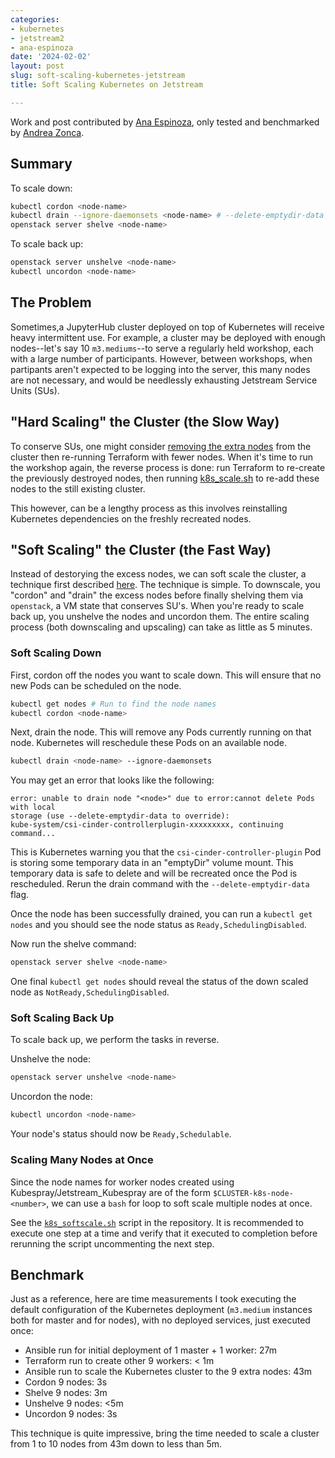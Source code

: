 ```yaml
---
categories:
- kubernetes
- jetstream2
- ana-espinoza
date: '2024-02-02'
layout: post
slug: soft-scaling-kubernetes-jetstream
title: Soft Scaling Kubernetes on Jetstream

---
```


Work and post contributed by [Ana Espinoza](https://github.com/ana-v-espinoza), only tested and benchmarked by [Andrea Zonca](https://github.com/zonca).

## Summary

To scale down:
```bash
kubectl cordon <node-name>
kubectl drain --ignore-daemonsets <node-name> # --delete-emptydir-data # <-- Flag may be necessary
openstack server shelve <node-name>
```

To scale back up:
```bash
openstack server unshelve <node-name>
kubectl uncordon <node-name>
```

## The Problem

Sometimes,a JupyterHub cluster deployed on top of Kubernetes will receive heavy
intermittent use. For example, a cluster may be deployed with enough
nodes--let's say 10 `m3.mediums`--to serve a regularly held workshop, each with a large
number of participants. However, between workshops, when partipants aren't
expected to be logging into the server, this many nodes are not necessary, and
would be needlessly exhausting Jetstream Service Units (SUs).

## "Hard Scaling" the Cluster (the Slow Way)

To conserve SUs, one might consider [removing the extra
nodes](https://github.com/zonca/jetstream_kubespray/blob/branch_v2.21.0/k8s_remove_node.sh)
from the cluster then re-running Terraform with fewer nodes. When it's time to
run the workshop again, the reverse process is done: run Terraform to re-create
the previously destroyed nodes, then running
[k8s_scale.sh](https://github.com/zonca/jetstream_kubespray/blob/branch_v2.21.0/k8s_scale.sh)
to re-add these nodes to the still existing cluster. 

This however, can be a lengthy process as this involves reinstalling Kubernetes
dependencies on the freshly recreated nodes.

## "Soft Scaling" the Cluster (the Fast Way)

Instead of destorying the excess nodes, we can soft scale the cluster, a
technique first described
[here](https://github.com/Unidata/science-gateway/tree/master/vms/jupyter#soft-scaling-a-cluster).
The technique is simple. To downscale, you "cordon" and "drain" the excess nodes
before finally shelving them via `openstack`, a VM state that conserves SU's.
When you're ready to scale back up, you unshelve the nodes and uncordon them.
The entire scaling process (both downscaling and upscaling) can take as little
as 5 minutes.

### Soft Scaling Down

First, cordon off the nodes you want to scale down. This will ensure that no new
Pods can be scheduled on the node.

```bash
kubectl get nodes # Run to find the node names
kubectl cordon <node-name>
```

Next, drain the node. This will remove any Pods currently running on that node.
Kubernetes will reschedule these Pods on an available node.

```bash
kubectl drain <node-name> --ignore-daemonsets
```

You may get an error that looks like the following:

```
error: unable to drain node "<node>" due to error:cannot delete Pods with local
storage (use --delete-emptydir-data to override):
kube-system/csi-cinder-controllerplugin-xxxxxxxxx, continuing command...
```

This is Kubernetes warning you that the `csi-cinder-controller-plugin` Pod is
storing some temporary data in an "emptyDir" volume mount. This temporary data
is safe to delete and will be recreated once the Pod is rescheduled. Rerun the
drain command with the `--delete-emptydir-data` flag.

Once the node has been successfully drained, you can run a `kubectl get nodes`
and you should see the node status as `Ready,SchedulingDisabled`.

Now run the shelve command:

```bash
openstack server shelve <node-name>
```

One final `kubectl get nodes` should reveal the status of the down scaled node
as `NotReady,SchedulingDisabled`.

### Soft Scaling Back Up

To scale back up, we perform the tasks in reverse.

Unshelve the node:

```bash
openstack server unshelve <node-name>
```

Uncordon the node:

```bash
kubectl uncordon <node-name>
```

Your node's status should now be `Ready,Schedulable`.

### Scaling Many Nodes at Once

Since the node names for worker nodes created using
Kubespray/Jetstream_Kubespray are of the form
`$CLUSTER-k8s-node-<number>`, we can use a `bash` for loop to soft
scale multiple nodes at once.

See the [`k8s_softscale.sh`](https://github.com/zonca/jetstream_kubespray/blob/branch_v2.21.0/k8s_softscale.sh) script in the repository. It is recommended to execute one step at a time and verify that it executed to completion before rerunning the script uncommenting the next step.

## Benchmark

Just as a reference, here are time measurements I took executing the default configuration of the Kubernetes deployment (`m3.medium` instances both for master and for nodes), with no deployed services, just executed once:

* Ansible run for initial deployment of 1 master + 1 worker: 27m
* Terraform run to create other 9 workers: < 1m
* Ansible run to scale the Kubernetes cluster to the 9 extra nodes: 43m
* Cordon 9 nodes: 3s
* Shelve 9 nodes: 3m
* Unshelve 9 nodes: <5m
* Uncordon 9 nodes: 3s

This technique is quite impressive, bring the time needed to scale a cluster from 1 to 10 nodes from 43m down to less than 5m.
